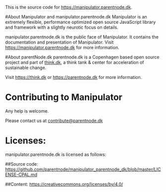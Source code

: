This is the source code for https://manipulator.parentnode.dk.

#About Manipulator and manipulator.parentnode.dk
Manipulator is an extremely flexible, performance optimized open source JavaScript library and framework with a slightly neurotic focus on details.

manipulator.parentnode.dk is the public face of Manipulator. It contains the documentation and presentation of Manipulator.
Visit https://manipulator.parentnode.dk for more information.

#About parentNode.dk
parentnode.dk is a Copenhagen based open source project and part of [think.dk](https://think.dk), a think tank & center for acceleration of sustainable change. 

Visit https://think.dk or https://parentnode.dk for more information.


# Contributing to Manipulator

Any help is welcome. 

Please contact us at [contribute@parentnode.dk](mailto:contribute@parentnode.dk)


# Licenses:
manipulator.parentnode.dk is licensed as follows:

##Source code:
https://github.com/parentnode/manipulator_parentnode_dk/blob/master/LICENSE-CPAL.md

##Content:
https://creativecommons.org/licenses/by/4.0/